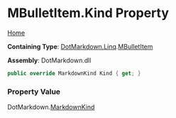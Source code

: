 <a name="_top"></a>

# MBulletItem\.Kind Property

[Home](../../../../README.md#_top)

**Containing Type**: [DotMarkdown.Linq](../../README.md#_top)\.[MBulletItem](../README.md#_top)

**Assembly**: DotMarkdown\.dll

```csharp
public override MarkdownKind Kind { get; }
```

### Property Value

DotMarkdown\.[MarkdownKind](../../../MarkdownKind/README.md#_top)

